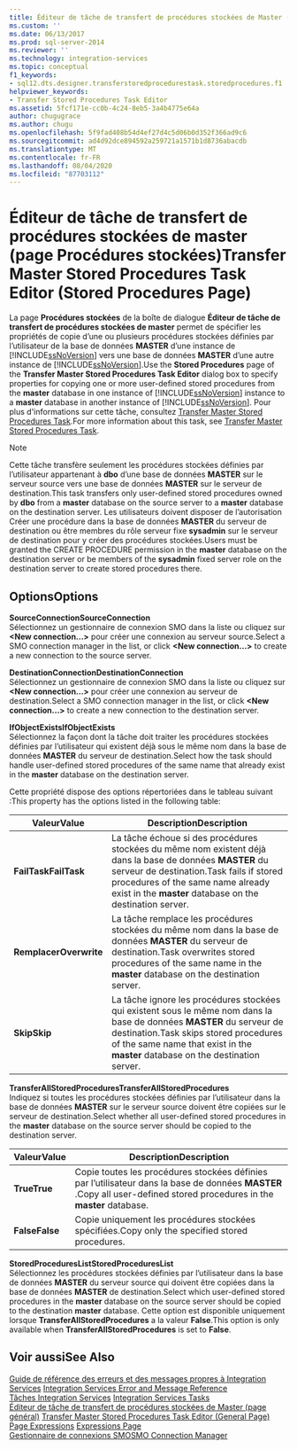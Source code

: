 ```yaml
---
title: Éditeur de tâche de transfert de procédures stockées de Master (page procédures stockées) | Microsoft Docs
ms.custom: ''
ms.date: 06/13/2017
ms.prod: sql-server-2014
ms.reviewer: ''
ms.technology: integration-services
ms.topic: conceptual
f1_keywords:
- sql12.dts.designer.transferstoredprocedurestask.storedprocedures.f1
helpviewer_keywords:
- Transfer Stored Procedures Task Editor
ms.assetid: 5fcf171e-cc0b-4c24-8eb5-3a4b4775e64a
author: chugugrace
ms.author: chugu
ms.openlocfilehash: 5f9fad408b54d4ef27d4c5d06b0d352f366ad9c6
ms.sourcegitcommit: ad4d92dce894592a259721a1571b1d8736abacdb
ms.translationtype: MT
ms.contentlocale: fr-FR
ms.lasthandoff: 08/04/2020
ms.locfileid: "87703112"
---
```

# <a name="transfer-master-stored-procedures-task-editor-stored-procedures-page"></a><span data-ttu-id="ef57f-102">Éditeur de tâche de transfert de procédures stockées de master (page Procédures stockées)</span><span class="sxs-lookup"><span data-stu-id="ef57f-102">Transfer Master Stored Procedures Task Editor (Stored Procedures Page)</span></span>
  <span data-ttu-id="ef57f-103">La page **Procédures stockées** de la boîte de dialogue **Éditeur de tâche de transfert de procédures stockées de master** permet de spécifier les propriétés de copie d’une ou plusieurs procédures stockées définies par l’utilisateur de la base de données **MASTER** d’une instance de [!INCLUDE[ssNoVersion](../includes/ssnoversion-md.md)] vers une base de données **MASTER** d’une autre instance de [!INCLUDE[ssNoVersion](../includes/ssnoversion-md.md)].</span><span class="sxs-lookup"><span data-stu-id="ef57f-103">Use the **Stored Procedures** page of the **Transfer Master Stored Procedures Task Editor** dialog box to specify properties for copying one or more user-defined stored procedures from the **master** database in one instance of [!INCLUDE[ssNoVersion](../includes/ssnoversion-md.md)] instance to a **master** database in another instance of [!INCLUDE[ssNoVersion](../includes/ssnoversion-md.md)].</span></span> <span data-ttu-id="ef57f-104">Pour plus d'informations sur cette tâche, consultez [Transfer Master Stored Procedures Task](control-flow/transfer-master-stored-procedures-task.md).</span><span class="sxs-lookup"><span data-stu-id="ef57f-104">For more information about this task, see [Transfer Master Stored Procedures Task](control-flow/transfer-master-stored-procedures-task.md).</span></span>  
  
> [!NOTE]  
>  <span data-ttu-id="ef57f-105">Cette tâche transfère seulement les procédures stockées définies par l’utilisateur appartenant à **dbo** d’une base de données **MASTER** sur le serveur source vers une base de données **MASTER** sur le serveur de destination.</span><span class="sxs-lookup"><span data-stu-id="ef57f-105">This task transfers only user-defined stored procedures owned by **dbo** from a **master** database on the source server to a **master** database on the destination server.</span></span> <span data-ttu-id="ef57f-106">Les utilisateurs doivent disposer de l’autorisation Créer une procédure dans la base de données **MASTER** du serveur de destination ou être membres du rôle serveur fixe **sysadmin** sur le serveur de destination pour y créer des procédures stockées.</span><span class="sxs-lookup"><span data-stu-id="ef57f-106">Users must be granted the CREATE PROCEDURE permission in the **master** database on the destination server or be members of the **sysadmin** fixed server role on the destination server to create stored procedures there.</span></span>  
  
## <a name="options"></a><span data-ttu-id="ef57f-107">Options</span><span class="sxs-lookup"><span data-stu-id="ef57f-107">Options</span></span>  
 <span data-ttu-id="ef57f-108">**SourceConnection**</span><span class="sxs-lookup"><span data-stu-id="ef57f-108">**SourceConnection**</span></span>  
 <span data-ttu-id="ef57f-109">Sélectionnez un gestionnaire de connexion SMO dans la liste ou cliquez sur **\<New connection...>** pour créer une connexion au serveur source.</span><span class="sxs-lookup"><span data-stu-id="ef57f-109">Select a SMO connection manager in the list, or click **\<New connection...>** to create a new connection to the source server.</span></span>  
  
 <span data-ttu-id="ef57f-110">**DestinationConnection**</span><span class="sxs-lookup"><span data-stu-id="ef57f-110">**DestinationConnection**</span></span>  
 <span data-ttu-id="ef57f-111">Sélectionnez un gestionnaire de connexion SMO dans la liste ou cliquez sur **\<New connection...>** pour créer une connexion au serveur de destination.</span><span class="sxs-lookup"><span data-stu-id="ef57f-111">Select a SMO connection manager in the list, or click **\<New connection...>** to create a new connection to the destination server.</span></span>  
  
 <span data-ttu-id="ef57f-112">**IfObjectExists**</span><span class="sxs-lookup"><span data-stu-id="ef57f-112">**IfObjectExists**</span></span>  
 <span data-ttu-id="ef57f-113">Sélectionnez la façon dont la tâche doit traiter les procédures stockées définies par l’utilisateur qui existent déjà sous le même nom dans la base de données **MASTER** du serveur de destination.</span><span class="sxs-lookup"><span data-stu-id="ef57f-113">Select how the task should handle user-defined stored procedures of the same name that already exist in the **master** database on the destination server.</span></span>  
  
 <span data-ttu-id="ef57f-114">Cette propriété dispose des options répertoriées dans le tableau suivant :</span><span class="sxs-lookup"><span data-stu-id="ef57f-114">This property has the options listed in the following table:</span></span>  
  
|<span data-ttu-id="ef57f-115">Valeur</span><span class="sxs-lookup"><span data-stu-id="ef57f-115">Value</span></span>|<span data-ttu-id="ef57f-116">Description</span><span class="sxs-lookup"><span data-stu-id="ef57f-116">Description</span></span>|  
|-----------|-----------------|  
|<span data-ttu-id="ef57f-117">**FailTask**</span><span class="sxs-lookup"><span data-stu-id="ef57f-117">**FailTask**</span></span>|<span data-ttu-id="ef57f-118">La tâche échoue si des procédures stockées du même nom existent déjà dans la base de données **MASTER** du serveur de destination.</span><span class="sxs-lookup"><span data-stu-id="ef57f-118">Task fails if stored procedures of the same name already exist in the **master** database on the destination server.</span></span>|  
|<span data-ttu-id="ef57f-119">**Remplacer**</span><span class="sxs-lookup"><span data-stu-id="ef57f-119">**Overwrite**</span></span>|<span data-ttu-id="ef57f-120">La tâche remplace les procédures stockées du même nom dans la base de données **MASTER** du serveur de destination.</span><span class="sxs-lookup"><span data-stu-id="ef57f-120">Task overwrites stored procedures of the same name in the **master** database on the destination server.</span></span>|  
|<span data-ttu-id="ef57f-121">**Skip**</span><span class="sxs-lookup"><span data-stu-id="ef57f-121">**Skip**</span></span>|<span data-ttu-id="ef57f-122">La tâche ignore les procédures stockées qui existent sous le même nom dans la base de données **MASTER** du serveur de destination.</span><span class="sxs-lookup"><span data-stu-id="ef57f-122">Task skips stored procedures of the same name that exist in the **master** database on the destination server.</span></span>|  
  
 <span data-ttu-id="ef57f-123">**TransferAllStoredProcedures**</span><span class="sxs-lookup"><span data-stu-id="ef57f-123">**TransferAllStoredProcedures**</span></span>  
 <span data-ttu-id="ef57f-124">Indiquez si toutes les procédures stockées définies par l’utilisateur dans la base de données **MASTER** sur le serveur source doivent être copiées sur le serveur de destination.</span><span class="sxs-lookup"><span data-stu-id="ef57f-124">Select whether all user-defined stored procedures in the **master** database on the source server should be copied to the destination server.</span></span>  
  
|<span data-ttu-id="ef57f-125">Valeur</span><span class="sxs-lookup"><span data-stu-id="ef57f-125">Value</span></span>|<span data-ttu-id="ef57f-126">Description</span><span class="sxs-lookup"><span data-stu-id="ef57f-126">Description</span></span>|  
|-----------|-----------------|  
|<span data-ttu-id="ef57f-127">**True**</span><span class="sxs-lookup"><span data-stu-id="ef57f-127">**True**</span></span>|<span data-ttu-id="ef57f-128">Copie toutes les procédures stockées définies par l’utilisateur dans la base de données **MASTER** .</span><span class="sxs-lookup"><span data-stu-id="ef57f-128">Copy all user-defined stored procedures in the **master** database.</span></span>|  
|<span data-ttu-id="ef57f-129">**False**</span><span class="sxs-lookup"><span data-stu-id="ef57f-129">**False**</span></span>|<span data-ttu-id="ef57f-130">Copie uniquement les procédures stockées spécifiées.</span><span class="sxs-lookup"><span data-stu-id="ef57f-130">Copy only the specified stored procedures.</span></span>|  
  
 <span data-ttu-id="ef57f-131">**StoredProceduresList**</span><span class="sxs-lookup"><span data-stu-id="ef57f-131">**StoredProceduresList**</span></span>  
 <span data-ttu-id="ef57f-132">Sélectionnez les procédures stockées définies par l’utilisateur dans la base de données **MASTER** du serveur source qui doivent être copiées dans la base de données **MASTER** de destination.</span><span class="sxs-lookup"><span data-stu-id="ef57f-132">Select which user-defined stored procedures in the **master** database on the source server should be copied to the destination **master** database.</span></span> <span data-ttu-id="ef57f-133">Cette option est disponible uniquement lorsque **TransferAllStoredProcedures** a la valeur **False**.</span><span class="sxs-lookup"><span data-stu-id="ef57f-133">This option is only available when **TransferAllStoredProcedures** is set to **False**.</span></span>  
  
## <a name="see-also"></a><span data-ttu-id="ef57f-134">Voir aussi</span><span class="sxs-lookup"><span data-stu-id="ef57f-134">See Also</span></span>  
 <span data-ttu-id="ef57f-135">[Guide de référence des erreurs et des messages propres à Integration Services](../../2014/integration-services/integration-services-error-and-message-reference.md) </span><span class="sxs-lookup"><span data-stu-id="ef57f-135">[Integration Services Error and Message Reference](../../2014/integration-services/integration-services-error-and-message-reference.md) </span></span>  
 <span data-ttu-id="ef57f-136">[Tâches Integration Services](control-flow/integration-services-tasks.md) </span><span class="sxs-lookup"><span data-stu-id="ef57f-136">[Integration Services Tasks](control-flow/integration-services-tasks.md) </span></span>  
 <span data-ttu-id="ef57f-137">[Éditeur de tâche de transfert de procédures stockées de Master &#40;page général&#41;](general-page-of-integration-services-designers-options.md) </span><span class="sxs-lookup"><span data-stu-id="ef57f-137">[Transfer Master Stored Procedures Task Editor &#40;General Page&#41;](general-page-of-integration-services-designers-options.md) </span></span>  
 <span data-ttu-id="ef57f-138">[Page Expressions](expressions/expressions-page.md) </span><span class="sxs-lookup"><span data-stu-id="ef57f-138">[Expressions Page](expressions/expressions-page.md) </span></span>  
 [<span data-ttu-id="ef57f-139">Gestionnaire de connexions SMO</span><span class="sxs-lookup"><span data-stu-id="ef57f-139">SMO Connection Manager</span></span>](connection-manager/smo-connection-manager.md)  
  
  
